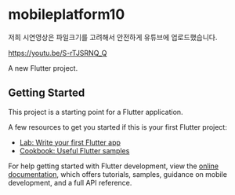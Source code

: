 # mobileplatform10
저희 시연영상은 파일크기를 고려해서 안전하게 유튜브에 업로드했습니다.

https://youtu.be/S-rTJSRNQ_Q





A new Flutter project.

## Getting Started

This project is a starting point for a Flutter application.

A few resources to get you started if this is your first Flutter project:

- [Lab: Write your first Flutter app](https://docs.flutter.dev/get-started/codelab)
- [Cookbook: Useful Flutter samples](https://docs.flutter.dev/cookbook)

For help getting started with Flutter development, view the
[online documentation](https://docs.flutter.dev/), which offers tutorials,
samples, guidance on mobile development, and a full API reference.
